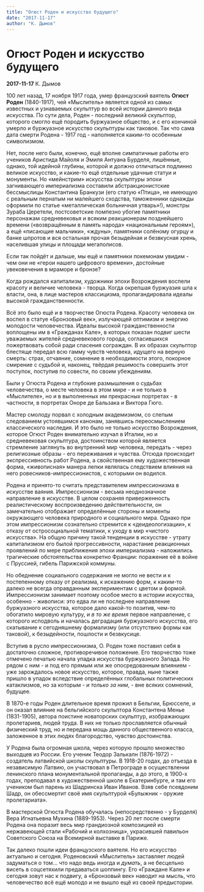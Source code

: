 ```yaml
---
title: "Огюст Роден и искусство будущего"
date: "2017-11-17"
author: "К. Дымов"
---
```


# Огюст Роден и искусство будущего

**2017-11-17** К. Дымов

100 лет назад, 17 ноября 1917 года, умер французский ваятель **Огюст Роден** (1840-1917), чей «Мыслитель» является одной из самых известных и узнаваемых скульптур во всей истории данного вида искусства. По сути дела, Роден - последний великий скульптор, которого смогло ещё породить буржуазное общество, и с его кончиной умерло и буржуазное искусство скульптуры как таковое. Так что сама дата смерти Родена - 1917 год - наполняется каким-то особенным символизмом.

Нет, после него были, конечно, ещё вполне симпатичные работы его учеников Аристида Майоля и Эмиля Антуана Бурделя, лишённые, однако, той идейной глубины, которой и должно отличаться подлинно великое искусство, и какие-то ещё отдельные удачные статуи и монументы. Но «мейнстрим» искусства скульптуры эпохи загнивающего империализма составили абстракционистские бессмыслицы Константина Бранкузи (его статую «Птица», не имеющую с реальным пернатым ни малейшего сходства, таможенники однажды оформили по статье «металлическая больничная утварь»!), монстры Зураба Церетели, постсоветские помпезно убогие памятники персонажам средневековья и всяким реакционерам позднейшего времени («возвращённым в память народа» «национальным героям»), а ещё «писающие мальчики», «ждуны», памятники солёному огурцу и банке шпротов и вся остальная прочая безыдейная и безвкусная хрень, населившая улицы и площади мегаполисов.

Если так пойдёт и дальше, мы ещё и памятники покемонам увидим - чем они не «герои нашего цифрового времени», достойные увековечения в мраморе и бронзе?

Когда рождался капитализм, художники эпохи Возрождения воспели красоту и величие человека - творца. Когда окрепшая буржуазия шла к власти, она, в лице мастеров классицизма, пропагандировала идеалы высокой гражданственности.

Всё это было ещё и в творчестве Огюста Родена. Красоту человека он воспел в статуе «Бронзовый век», излучающей оптимизм и энергию молодости человечества. Идеалы высокой гражданственности воплощены им в «Гражданах Кале», в которых показан подвиг шести уважаемых жителей средневекового города, согласившихся пожертвовать собой ради спасения сограждан. В их образах скульптор блестяще передал всю гамму чувств человека, идущего на верную смерть: страх, отчаяние, сомнение в необходимости этого, покорное смирение с судьбой и, наконец, твёрдая решимость совершить этот поступок, поступив по совести, по своим убеждениям.

Были у Огюста Родена и глубокие размышления о судьбах человечества, о месте человека в этом мире - и не только в «Мыслителе», но и в выполненных им прекрасных портретах - в частности, в портретах Оноре де Бальзака и Виктора Гюго.

Мастер смолоду порвал с холодным академизмом, со слепым следованием устоявшимся канонам, занявшись переосмыслением классического наследия. И это было не только искусство Возрождения, которое Огюст Роден внимательно изучал в Италии, но и средневековая скульптура, достоинством которой является стремление заглянуть во внутренний мир человека, передать - через религиозные образы - его переживания и чувства. Отсюда происходит экспрессивность работ Родена, а свойственная ему художественная форма, «живописная» манера лепки являлась следствием влияния на него ровесников-импрессионистов, с которыми он водился.

Родена и принято-то считать представителем импрессионизма в искусстве ваяния. Импрессионизм - весьма неоднозначное направление в искусстве. В целом сохраняя приверженность реалистическому воспроизведению действительности, он замечательно отображает определённые стороны и моменты окружающего человека природного и социального мира. Однако при этом импрессионизм сознательно стремится к «деидеологизации», к отказу от остросоциальной тематики, к уходу в мир «чистого искусства». На общую причину такой тенденции в искусстве - утрату капитализмом его былой прогрессивности, нарастание реакционных проявлений по мере приближения эпохи империализма - наложились трагические обстоятельства конкретно Франции: поражение её в войне с Пруссией, гибель Парижской коммуны.

Но обеднение социального содержания не могло не вести и к постепенному отказу от реализма, к искажению форм, к каким-то далеко не всегда оправданным экспериментам с цветом и формой. Импрессионизм занимает поэтому особое место в истории искусства, особенно - живописи: это едва ли не последнее направление буржуазного искусства, которое дало какой-то позитив, чем-то обогатило мировую культуру, и *в то же время* первое направление, с которого исподволь и началась деградация буржуазного искусства, его скатывание к сегодняшнему формализму (или отсутствию формы как таковой), к безыдейности, пошлости и безвкусице.

Вступив в русло импрессионизма, О. Роден тоже поставил себя в достаточно сложное, противоречивое положение. Его творчество тоже отмечено печатью начала упадка искусства буржуазного Запада. Но рядом с ним - и под его прямым или же опосредованным влиянием - уже зарождалось новое искусство, которое, правда, ныне также пришло в упадок вследствие определённых глобальных политических катаклизмов, но за которым - *и только за ним*, - вне всяких сомнений, будущее.

В 1870-е годы Роден длительное время прожил в Бельгии, Брюсселе, и он оказал влияние на бельгийского скульптора Константена Менье (1831-1905), автора поистине новаторских скульптур, изображающих пролетариев, людей труда. В них не только прославляется обычный физический труд, но и передана мощь данного общественного класса, заложенное в этих людях благородство, чувство достоинства.

У Родена была огромная школа, через которую прошло множество выходцев из России. Его ученик Теодор Залькалн (1876-1972) - создатель латвийской школы скульптуры. В 1918-20 годах, до отъезда в независимую Латвию, он участвовал в Петрограде в осуществлении ленинского плана монументальной пропаганды, а до этого, в 1900-х годах, преподавал в художественной школе в Екатеринбурге, и там его учеником был парень из Шадринска Иван Иванов. Взяв себе псевдоним Шадр, он обессмертит своё имя скульптурой «Булыжник - оружие пролетариата».

В мастерской Огюста Родена обучалась (непосредственно - у Бурделя) Вера Игнатьевна Мухина (1889-1953). Через 20 лет после смерти Родена она поразит весь мир грандиозной композицией из нержавеющей стали «Рабочий и колхозница», украсившей павильон Советского Союза на Всемирной выставке в Париже.

Так далеко пошли идеи французского ваятеля. Но его искусство актуально и сегодня. Роденовский «Мыслитель» заставляет людей задуматься о том... что надо ведь иногда и *думать*, а не бесцельно висеть в соцсетяхили предаваться шоппингу. Его «Граждане Кале» и сегодня зовут нас к подвигу, а «Бронзовый век» наводит на мысль, что человечество всё ещё молодо и не вышло ещё из своей предыстории.